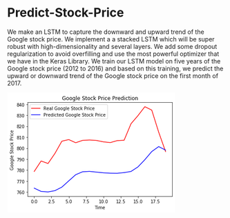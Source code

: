 # Predict-Stock-Price
We make an LSTM to capture the downward and upward trend of the Google stock price.
We implement a a stacked LSTM which will be super robust with high-dimensionality and several layers. We add some dropout 
regularization to avoid overfilling and use the most powerful optimizer that we have in the Keras Library. We train our LSTM model on five years of the Google stock price (2012 to 2016) and based on this training, we predict the upward or downward trend of the Google stock price on the first month of 2017.

![alt Predict Google Stock Price](https://github.com/z1shahraki/Predict-Stock-Price/blob/master/RNN_LSTM_StockPrice.png)
